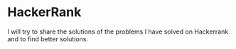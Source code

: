 # HackerRank
I will try to share the solutions of the problems I have solved on Hackerrank and to find better solutions.
